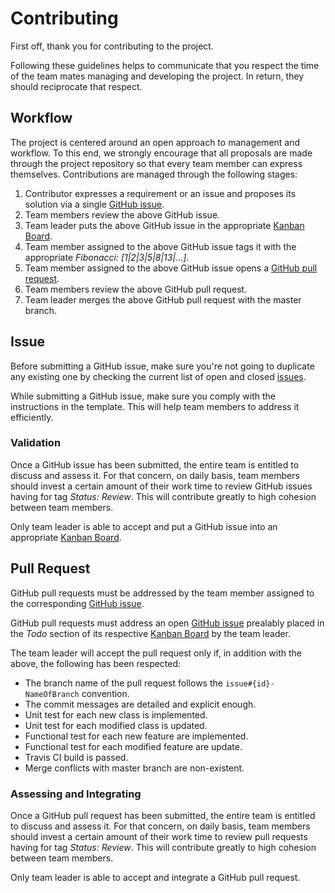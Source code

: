 # Contributing

First off, thank you for contributing to the project.

Following these guidelines helps to communicate that you respect the time of the team mates managing and developing the project. In return, they should reciprocate that respect.

## Workflow

The project is centered around an open approach to management and workflow. To this end, we strongly encourage that all proposals are made through the project repository so that every team member can express themselves. Contributions are managed through the following stages:

1.	Contributor expresses a requirement or an issue and proposes its solution via a single [GitHub issue](#issue).
2.	Team members review the above GitHub issue.
3.  Team leader puts the above GitHub issue in the appropriate [Kanban Board](https://github.com/opportus/todo-list/projects).
4.  Team member assigned to the above GitHub issue tags it with the appropriate *Fibonacci: [1|2|3|5|8|13|...]*.
5.  Team member assigned to the above GitHub issue opens a [GitHub pull request](#pull-request).
6.  Team members review the above GitHub pull request.
7.  Team leader merges the above GitHub pull request with the master branch.

## Issue

Before submitting a GitHub issue, make sure you're not going to duplicate any existing one by checking the current list of open and closed [issues](https://github.com/opportus/todo-list/issues).

While submitting a GitHub issue, make sure you comply with the instructions in the template. This will help team members to address it efficiently.

### Validation

Once a GitHub issue has been submitted, the entire team is entitled to discuss and assess it. For that concern, on daily basis, team members should invest a certain amount of their work time to review GitHub issues having for tag *Status: Review*. This will contribute greatly to high cohesion between team members.

Only team leader is able to accept and put a GitHub issue into an appropriate [Kanban Board](https://github.com/opportus/todo-list/projects). 

## Pull Request

GitHub pull requests must be addressed by the team member assigned to the corresponding [GitHub issue](#issue).

GitHub pull requests must address an open [GitHub issue](#issue) prealably placed in the *Todo* section of its respective [Kanban Board](https://github.com/opportus/todo-list/projects) by the team leader.

The team leader will accept the pull request only if, in addition with the above, the following has been respected:

- The branch name of the pull request follows the `issue#{id}-NameOfBranch` convention.
- The commit messages are detailed and explicit enough.
- Unit test for each new class is implemented.
- Unit test for each modified class is updated.
- Functional test for each new feature are implemented.
- Functional test for each modified feature are update.
- Travis CI build is passed.
- Merge conflicts with master branch are non-existent.

### Assessing and Integrating

Once a GitHub pull request has been submitted, the entire team is entitled to discuss and assess it. For that concern, on daily basis, team members should invest a certain amount of their work time to review pull requests having for tag *Status: Review*. This will contribute greatly to high cohesion between team members.

Only team leader is able to accept and integrate a GitHub pull request.
